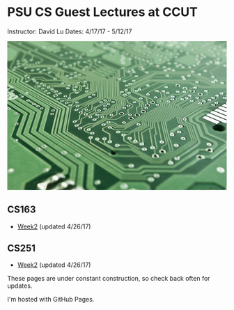 PSU CS Guest Lectures at CCUT
=====
Instructor: David Lu
Dates: 4/17/17 - 5/12/17

![circuitboard](pcb.jpg)

CS163
----
  * [Week2](CS163/Week2.html) (updated 4/26/17)

CS251
----
  * [Week2](CS251/Week2.html) (updated 4/26/17)

These pages are under constant construction, so check back often for updates.

I'm hosted with GitHub Pages.
